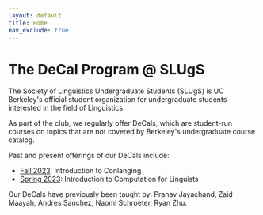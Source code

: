 ```yaml
---
layout: default
title: Home
nav_exclude: true
---
```




# The DeCal Program @ SLUgS

The Society of Linguistics Undergraduate Students (SLUgS) is UC Berkeley's official student organization for undergraduate students interested in the field of Linguistics.

As part of the club, we regularly offer DeCals, which are student-run courses on topics that are not covered by Berkeley's undergraduate course catalog.

Past and present offerings of our DeCals include:
<ul>
<li><a href="/fa23">Fall 2023</a>: Introduction to Conlanging</li>
<li><a href="/sp23">Spring 2023</a>: Introduction to Computation for Linguists</li>
</ul>

Our DeCals have previously been taught by: Pranav Jayachand, Zaid Maayah, Andres Sanchez, Naomi Schroeter, Ryan Zhu.